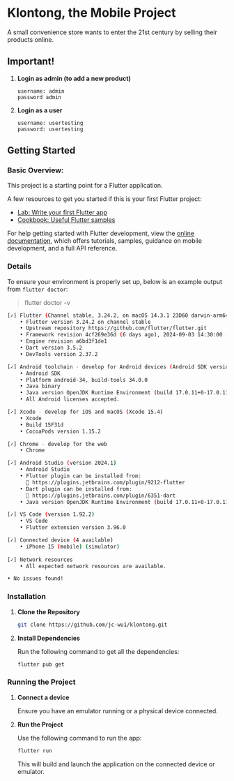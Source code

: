 # Klontong, the Mobile Project

A small convenience store wants to enter the 21st century by selling their products online.

## Important!
1. **Login as admin (to add a new product)**
   ```
   username: admin
   password admin
   ```
2. **Login as a user**
   ```
   username: usertesting
   password: usertesting
   ```
## Getting Started
### Basic Overview:
This project is a starting point for a Flutter application.

A few resources to get you started if this is your first Flutter project:

- [Lab: Write your first Flutter app](https://docs.flutter.dev/get-started/codelab)
- [Cookbook: Useful Flutter samples](https://docs.flutter.dev/cookbook)

For help getting started with Flutter development, view the
[online documentation](https://docs.flutter.dev/), which offers tutorials,
samples, guidance on mobile development, and a full API reference.

### Details
To ensure your environment is properly set up, below is an example output from `flutter doctor`:
> flutter doctor -v
```bash
[✓] Flutter (Channel stable, 3.24.2, on macOS 14.3.1 23D60 darwin-arm64, locale en-ID)
    • Flutter version 3.24.2 on channel stable
    • Upstream repository https://github.com/flutter/flutter.git
    • Framework revision 4cf269e36d (6 days ago), 2024-09-03 14:30:00 -0700
    • Engine revision a6bd3f1de1
    • Dart version 3.5.2
    • DevTools version 2.37.2

[✓] Android toolchain - develop for Android devices (Android SDK version 34.0.0)
    • Android SDK
    • Platform android-34, build-tools 34.0.0
    • Java binary
    • Java version OpenJDK Runtime Environment (build 17.0.11+0-17.0.11b1207.24-11852314)
    • All Android licenses accepted.

[✓] Xcode - develop for iOS and macOS (Xcode 15.4)
    • Xcode
    • Build 15F31d
    • CocoaPods version 1.15.2

[✓] Chrome - develop for the web
    • Chrome

[✓] Android Studio (version 2024.1)
    • Android Studio
    • Flutter plugin can be installed from:
      🔨 https://plugins.jetbrains.com/plugin/9212-flutter
    • Dart plugin can be installed from:
      🔨 https://plugins.jetbrains.com/plugin/6351-dart
    • Java version OpenJDK Runtime Environment (build 17.0.11+0-17.0.11b1207.24-11852314)

[✓] VS Code (version 1.92.2)
    • VS Code
    • Flutter extension version 3.96.0

[✓] Connected device (4 available)
    • iPhone 15 (mobile) (simulator)
    
[✓] Network resources
    • All expected network resources are available.

• No issues found!
```
### Installation
1. **Clone the Repository**
   ```bash
   git clone https://github.com/jc-wu1/klontong.git
   ```
2. **Install Dependencies**
   
   Run the following command to get all the dependencies:
   ```bash
   flutter pub get
   ```
### Running the Project
1. **Connect a device**
   
   Ensure you have an emulator running or a physical device connected.
3. **Run the Project**
   
   Use the following command to run the app:
   ```bash
   flutter run
   ```
   This will build and launch the application on the connected device or emulator.

